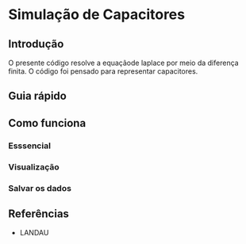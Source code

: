 # Simulação de Capacitores

## Introdução
O presente código resolve a equaçãode laplace por meio da diferença finita. O código foi pensado para representar capacitores.


## Guia rápido

## Como funciona

### Esssencial

### Visualização

### Salvar os dados 




## Referências

* LANDAU
